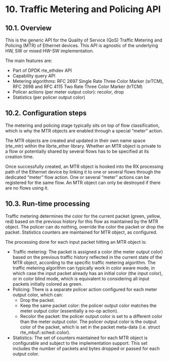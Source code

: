 # 10. Traffic Metering and Policing API
## 10.1. Overview
This is the generic API for the Quality of Service (QoS) Traffic Metering and Policing (MTR) of Ethernet devices. This API is agnostic of the underlying HW, SW or mixed HW-SW implementation.

The main features are:

* Part of DPDK rte_ethdev API
* Capability query API
* Metering algorithms: RFC 2697 Single Rate Three Color Marker (srTCM), RFC 2698 and RFC 4115 Two Rate Three Color Marker (trTCM)
* Policer actions (per meter output color): recolor, drop
* Statistics (per policer output color)
## 10.2. Configuration steps
The metering and policing stage typically sits on top of flow classification, which is why the MTR objects are enabled through a special “meter” action.

The MTR objects are created and updated in their own name space (rte_mtr) within the librte_ether library. Whether an MTR object is private to a flow or potentially shared by several flows has to be specified at its creation time.

Once successfully created, an MTR object is hooked into the RX processing path of the Ethernet device by linking it to one or several flows through the dedicated “meter” flow action. One or several “meter” actions can be registered for the same flow. An MTR object can only be destroyed if there are no flows using it.

## 10.3. Run-time processing
Traffic metering determines the color for the current packet (green, yellow, red) based on the previous history for this flow as maintained by the MTR object. The policer can do nothing, override the color the packet or drop the packet. Statistics counters are maintained for MTR object, as configured.

The processing done for each input packet hitting an MTR object is:

* Traffic metering: The packet is assigned a color (the meter output color) based on the previous traffic history reflected in the current state of the MTR object, according to the specific traffic metering algorithm. The traffic metering algorithm can typically work in color aware mode, in which case the input packet already has an initial color (the input color), or in color blind mode, which is equivalent to considering all input packets initially colored as green.
* Policing: There is a separate policer action configured for each meter output color, which can:
   * Drop the packet.
   * Keep the same packet color: the policer output color matches the meter output color (essentially a no-op action).
   * Recolor the packet: the policer output color is set to a different color than the meter output color. The policer output color is the output color of the packet, which is set in the packet meta-data (i.e. struct rte_mbuf::sched::color).
* Statistics: The set of counters maintained for each MTR object is configurable and subject to the implementation support. This set includes the number of packets and bytes dropped or passed for each output color.
